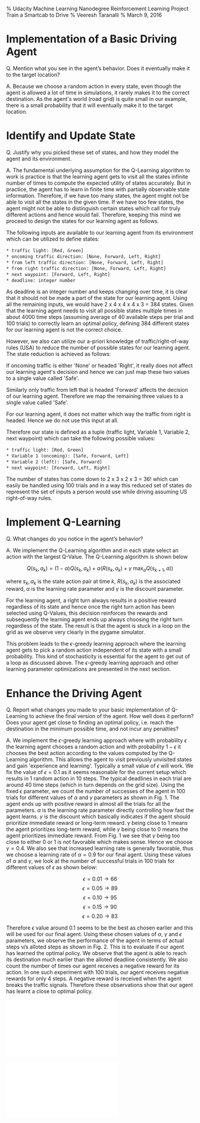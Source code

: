 % Udacity Machine Learning Nanodegree
  Reinforcement Learning Project  
  Train a Smartcab to Drive
% Veeresh Taranalli
% March 9, 2016

Implementation of a Basic Driving Agent
=======================================
Q. Mention what you see in the agent’s behavior. Does it eventually make it to the target location?  

A. Because we choose a random action in every state, even though the agent is allowed a lot of time in simulations, it rarely makes it to the correct destination. As the agent's world (road grid) is quite small in our example, there is a small probability that it will eventually make it to the target location.

Identify and Update State
=========================
Q. Justify why you picked these set of states, and how they model the agent and its environment.

A. The fundamental underlying assumption for the Q-Learning algorithm to work is practice is that the learning agent gets to visit all the states infinite number of times to compute the expected utility of states accurately. But in practice, the agent has to learn in finite time with partially observable state information. Therefore, if we have too many states, the agent might not be able to visit all the states in the given time. If we have too few states, the agent might not be able to distinguish certain states which call for truly different actions and hence would fail. Therefore, keeping this mind we proceed to design the states for our learning agent as follows.

The following inputs are available to our learning agent from its environment which can be utilized to define states:  

    * traffic light: [Red, Green]
    * oncoming traffic direction: [None, Forward, Left, Right]
    * from left traffic direction: [None, Forward, Left, Right]
    * from right traffic direction: [None, Forward, Left, Right]
    * next waypoint: [Forward, Left, Right]
    * deadline: integer number

As deadline is an integer number and keeps changing over time, it is clear that it should not be made a part of the state for our learning agent. Using all the remaining inputs, we would have 2 x 4 x 4 x 4 x 3 = 384 states. Given that the learning agent needs to visit all possible states multiple times in about 4000 time steps (assuming average of 40 available steps per trial and 100 trials) to correctly learn an optimal policy, defining 384 different states for our learning agent is not the correct choice.

However, we also can utilize our a-priori knowledge of traffic/right-of-way rules (USA) to reduce the number of possible states for our learning agent. The state reduction is achieved as follows:

If oncoming traffic is either 'None' or headed 'Right', it really does not affect our learning agent's decision and hence we can just map these two values to a single value called 'Safe'.

Similarly only traffic from left that is headed 'Forward' affects the decision of our learning agent. Therefore we map the remaining three values to a single value called 'Safe'.

For our learning agent, it does not matter which way the traffic from right is headed. Hence we do not use this input at all.

Therefore our state is defined as a tuple (traffic light, Variable 1, Variable 2, next waypoint) which can take the following possible values:

    * traffic light: [Red, Green]
    * Variable 1 (oncoming): [Safe, Forward, Left]
    * Variable 2 (left): [Safe, Forward]
    * next waypoint: [Forward, Left, Right]

The number of states has come down to 2 x 3 x 2 x 3 = 36! which can easily be handled using 100 trials and in a way this reduced set of states do represent the set of inputs a person would use while driving assuming US right-of-way rules.

Implement Q-Learning
====================
Q. What changes do you notice in the agent’s behavior?

A. We implement the Q-Learning algorithm and in each state select an action with the largest Q-Value. The Q-Learning algorithm is shown below

$$ Q(s_k, a_k) = (1 - \alpha)Q(s_k, a_k) + \alpha\Big(R(s_k, a_k) + \gamma~\textrm{max}_{a} Q(s_{k+1}, a)\Big) $$

where $s_k, a_k$ is the state action pair at time $k$, $R(s_k, a_k)$ is the associated reward, $\alpha$ is the learning rate parameter and $\gamma$ is the discount parameter.  

For the learning agent, a right turn always results in a positive reward regardless of its state and hence once the right turn action has been selected using Q-Values, this decision reinforces the rewards and subsequently the learning agent ends up always choosing the right turn regardless of the state. The result is that the agent is stuck in a loop on the grid as we observe very clearly in the pygame simulator.

This problem leads to the $\epsilon$-greedy learning approach where the learning agent gets to pick a random action independent of its state with a small probability. This kind of stochasticity is essential for the agent to get out of a loop as discussed above. The $\epsilon$-greedy learning approach and other learning parameter optimizations are presented in the next section.  


Enhance the Driving Agent
=========================
Q. Report what changes you made to your basic implementation of Q-Learning to achieve the final version of the agent. How well does it perform? Does your agent get close to finding an optimal policy, i.e. reach the destination in the minimum possible time, and not incur any penalties?

A. We implement the $\epsilon$-greedy learning approach where with probability $\epsilon$ the learning agent chooses a random action and with probability $1-\epsilon$ it chooses the best action according to the values computed by the Q-Learning algorithm. This allows the agent to visit previously unvisited states and gain 'experience and learning'. Typically a small value of $\epsilon$ will work. We fix the value of $\epsilon = 0.1$ as it seems reasonable for the current setup which results in 1 random action in 10 steps. The typical deadlines in each trial are around 40 time steps (which in turn depends on the grid size). Using the fixed $\epsilon$ parameter, we count the number of successes of the agent in 100 trials for different values of $\alpha$ and $\gamma$ parameters as shown in Fig. 1. The agent ends up with positive reward in almost all the trials for all the parameters. $\alpha$ is the learning rate parameter directly controlling how fast the agent learns. $\gamma$ is the discount which basically indicates if the agent should prioritize immediate reward or long-term reward. $\gamma$ being close to 1 means the agent prioritizes long-term reward, while $\gamma$ being close to 0 means the agent prioritizes immediate reward. From Fig. 1 we see that $\gamma$ being too close to either 0 or 1 is not favorable which makes sense. Hence we choose $\gamma = 0.4$. We also see that increased learning rate is generally favorable, thus we choose a learning rate of $\alpha = 0.9$ for our final agent. Using these values of $\alpha$ and $\gamma$, we look at the number of successful trials in 100 trials for different values of $\epsilon$ as shown below:

$$\epsilon = 0.01 \rightarrow 66$$
$$\epsilon = 0.05 \rightarrow 89$$
$$\epsilon = 0.10 \rightarrow 95$$
$$\epsilon = 0.15 \rightarrow 90$$
$$\epsilon = 0.20 \rightarrow 83$$

Therefore $\epsilon$ value around 0.1 seems to be the best as chosen earlier and this will be used for our final agent. Using these chosen values of $\alpha$, $\gamma$ and $\epsilon$ parameters, we observe the performance of the agent in terms of actual steps v/s alloted steps as shown in Fig. 2. This is to evaluate if our agent has learned the optimal policy. We observe that the agent is able to reach its destination much earlier than the alloted deadline consistently. We also count the number of times our agent receives a negative reward for its action. In one such experiment with 100 trials, our agent receives negative rewards for only 4 steps. A negative reward is received when the agent breaks the traffic signals. Therefore these observations show that our agent has learnt a close to optimal policy.

![Plot of number of successful trials out of 100 trials of the learning agent versus the learning rate parameter and the discount parameter. $\epsilon = 0.1$.](alpha_gamma_plot.pdf "Parameter Optimization")

![Plot of number of actual and alloted steps for all 100 trials of the learning agent. $\epsilon = 0.1$.](actualsteps_allotedsteps_plot.pdf "Actual Alloted Steps")
